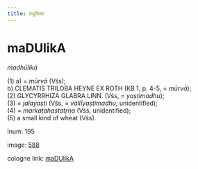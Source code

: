 ```yaml
---
title: मधूलिका
---
```


# maDUlikA

<i>madhūlikā</i>  <div n="P" />(1) a) = <i>mūrvā</i> (Vśs); <div n="lb" />b) <bot>CLEMATIS TRILOBA HEYNE EX ROTH</bot> (KB 1, p. 4-5, = <i>mūrvā</i>); <div n="P" />(2) <bot>GLYCYRRHIZA GLABRA LINN.</bot> (Vśs, = <i>yaṣṭimadhu</i>); <div n="P" />(3) = <i>jalayaṣṭi</i> (Vśs, = <i>vallīyaṣṭimadhu;</i> unidentified); <div n="P" />(4) = <i>markaṭahastatṛṇa</i> (Vśs, unidentified); <div n="P" />(5) a small kind of wheat (Vśs).

lnum: 195

image: [588](https://www.sanskrit-lexicon.uni-koeln.de/scans/csl-apidev/servepdf.php?dict=snp&page=588)

cologne link: [maDUlikA](https://sanskrit-lexicon.uni-koeln.de/scans/csl-apidev/getword.php?dict=snp&key=maDUlikA)

